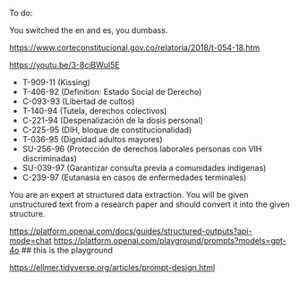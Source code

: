 To do:

You switched the en and es, you dumbass.

https://www.corteconstitucional.gov.co/relatoria/2018/t-054-18.htm

https://youtu.be/3-8ciBWul5E

-  T-909-11 (Kissing)
-  T-406-92 (Definition: Estado Social de Derecho)
-  C-093-93 (Libertad de cultos)
-  T-140-94 (Tutela, derechos colectivos)
-  C-221-94 (Despenalización de la dosis personal)
-  C-225-95 (DIH, bloque de constitucionalidad)
-  T-036-95 (Dignidad adultos mayores)
-  SU-256-96 (Protección de derechos laborales personas con VIH discriminadas)
-  SU-039-97 (Garantizar consulta previa a comunidades indigenas)
-  C-239-97 (Eutanasia en casos de enfermedades terminales)


You are an expert at structured data extraction. You will be given unstructured text from a research paper and should convert it into the given structure.


https://platform.openai.com/docs/guides/structured-outputs?api-mode=chat
https://platform.openai.com/playground/prompts?models=gpt-4o ## this is the playground

https://ellmer.tidyverse.org/articles/prompt-design.html


